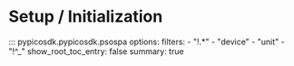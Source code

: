 # Setup / Initialization

::: pypicosdk.pypicosdk.psospa
    options:
        filters:
        - "!.*"
        - "device"
        - "unit"
        - "!^_"
        show_root_toc_entry: false
        summary: true